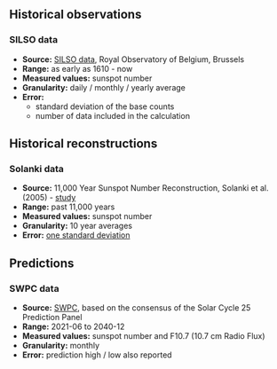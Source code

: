 ## Historical observations
### SILSO data
- **Source:** [SILSO data](https://wwwbis.sidc.be/silso/datafiles), Royal Observatory of Belgium, Brussels
- **Range:** as early as 1610 - now
- **Measured values:** sunspot number
- **Granularity:** daily / monthly / yearly average
- **Error:** 
  - standard deviation of the base counts
  - number of data included in the calculation

## Historical reconstructions
### Solanki data
- **Source:** 11,000 Year Sunspot Number Reconstruction, Solanki et al. (2005) - [study](https://www.ncei.noaa.gov/access/paleo-search/study/5780)
- **Range:** past 11,000 years
- **Measured values:** sunspot number
- **Granularity:** 10 year averages
- **Error:** [one standard deviation](https://www.ncei.noaa.gov/access/paleo-search/cvterms?termName=error%3Estandard%20deviation%3Eone%20standard%20deviation)

## Predictions
### SWPC data
- **Source:** [SWPC](https://www.swpc.noaa.gov/products/predicted-sunspot-number-and-radio-flux), based on the consensus of the Solar Cycle 25 Prediction Panel
- **Range:** 2021-06 to 2040-12
- **Measured values:** sunspot number and F10.7 (10.7 cm Radio Flux)
- **Granularity:** monthly
- **Error:** prediction high / low also reported
